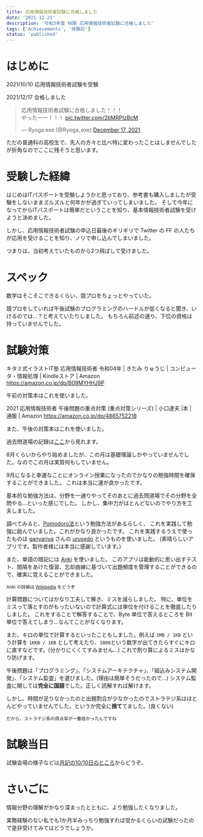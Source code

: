 ```yaml
---
title: 応用情報技術者試験に合格しました
date: '2021-12-21'
description: '令和3年度 秋期 応用情報技術者試験に合格しました'
tags: ['Achievements', '体験記']
status: 'published'
---
```


# はじめに

2021/10/10 応用情報技術者試験を受験

2021/12/17 合格しました

<blockquote class="twitter-tweet"><p lang="ja" dir="ltr">応用情報技術者試験に合格しました！！！<br>やったーー！！！ <a href="https://t.co/2bMRPIzBcM">pic.twitter.com/2bMRPIzBcM</a></p>&mdash; Ryoga.exe (@Ryoga_exe) <a href="https://twitter.com/Ryoga_exe/status/1471796609529036801?ref_src=twsrc%5Etfw">December 17, 2021</a></blockquote>

ただの普通科の高校生で、先人の方々と比べ特に変わったことはしませんでしたが折角なのでここに残そうと思います。

# 受験した経緯

はじめはITパスポートを受験しようかと思っており、参考書も購入しましたが受験をしないままズルズルと何年かが過ぎていってしまいました。
そして今年になってからITパスポートは簡単だということを知り、基本情報技術者試験を受けようと決めました。

しかし、応用情報技術者試験の申込日最後のギリギリで Twitter の FF の人たちが応用を受けることを知り、ノリで申し込んでしまいました。

つまりは、当初考えていたものから2つ飛ばして受けました。

# スペック

数学はそこそこできるくらい、競プロをちょっとやっていた。

競プロをしていれば午後試験のプログラミングのハードルが低くなると聞き、いけるのでは...？と考えていたりしました。
もちろん前述の通り、下位の資格は持っていませんでした。

# 試験対策

キタミ式イラストIT塾 応用情報技術者 令和04年 | きたみ りゅうじ | コンピュータ・情報処理 | Kindleストア | Amazon
https://amazon.co.jp/dp/B09MYHHJ9P

午前の対策本はこれを使いました。

2021 応用情報技術者 午後問題の重点対策 (重点対策シリーズ) | 小口達夫 |本 | 通販 | Amazon
https://amazon.co.jp/dp/4865752218

また、午後の対策本はこれを使いました。

過去問道場の記録は[ここ](https://twitter.com/search?q=from%3ARyoga_exe%20%23%E5%BF%9C%E7%94%A8%E6%83%85%E5%A0%B1%E6%8A%80%E8%A1%93%E8%80%85%E8%A9%A6%E9%A8%93%20%23%E9%81%8E%E5%8E%BB%E5%95%8F%E9%81%93%E5%A0%B4&src=typed_query&f=top)から見れます。

8月くらいからやり始めましたが、この月は基礎理論しかやっていませんでした。なのでこの月は実質何もしていません。

9月になると幸運なことにオンライン授業になったのでかなりの勉強時間を確保することができました。
これは本当に運が良かったです。

基本的な勉強方法は、分野を一通りやってそのあとに過去問道場でその分野を全問やる...といった感じでした。
しかし、集中力がほとんどないのでやり方を工夫しました。

調べてみると、[Pomodoro法](https://ja.wikipedia.org/wiki/%E3%83%9D%E3%83%A2%E3%83%89%E3%83%BC%E3%83%AD%E3%83%BB%E3%83%86%E3%82%AF%E3%83%8B%E3%83%83%E3%82%AF)という勉強方法があるらしく、
これを実践して勉強に励んでいました。これがかなり良かったです。
これを実践するうえで使ったものは [ganyariya](https://twitter.com/ganyariya) さんの [urusedo](https://urusedo.vercel.app/) というものを使いました。 (素晴らしいアプリです。製作者様には本当に感謝しています。)

また、単語の暗記には [Anki](https://apps.ankiweb.net/) を使いました。
このアプリは能動的に思い出すテスト、間隔をあけた復習、忘却曲線に基づいて出題頻度を管理することができるので、確実に覚えることができました。

<small>Anki の詳細は [Wikipedia](https://ja.wikipedia.org/wiki/Anki) をどうぞ</small>

計算問題についてはかなり工夫して解き、ミスを減らしました。
特に、単位をミスって落とすのがもったいないので計算式には単位を付けることを徹底したりしました。
これをすることで解答することで、Byte 単位で答えるところを Bit 単位で答えてしまう...なんてことがなくなります。

また、キロの単位で計算するといったこともしました。例えば `1MB / 1KB` という計算を `1KKB / 1KB` として考えたり、`1000`という数字が出てきたらすぐにキロに直すなどです。(分かりにくくてすみません...)
これで割り算によるミスはかなり防げます。

午後問題は「プログラミング」、「システムアーキテクチャ」、「組込みシステム開発」、「システム監査」を選びました。(理由は簡単そうだったので...)
システム監査に関しては**完全に国語**でした。正しく読解すれば解けます。

しかし、時間が足りなかったのと出題割合が少なかったのでストラテジ系はほとんどやっていませんでした。というか完全に**捨て**てました。(良くない)

<small>だから、ストラテジ系の得点率が一番低かったんですね</small>

# 試験当日

試験会場の様子などは[月記の10/10日のところ](https://month-diary.ryoga.dev/2021/11/20219.html)からどうぞ。

# さいごに

情報分野の理解がかなり深まったとともに、より勉強したくなりました。

実務経験のない私でも1か月半みっちり勉強すれば受かるくらいの試験だったので是非受けてみてはどうでしょうか。